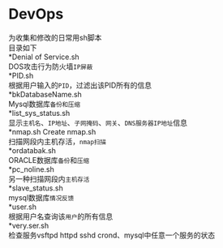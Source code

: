 # DevOps  
为收集和修改的日常用sh脚本  
目录如下  
*Denial of Service.sh  
DOS攻击行为防火墙`IP屏蔽`  
*PID.sh  
根据用户输入的`PID`，过滤出该PID所有的信息  
*bkDatabaseName.sh  
Mysql数据库`备份和压缩`  
*list_sys_status.sh  
显示`主机名`、`IP地址`、`子网掩码`、`网关`、`DNS服务器IP地址`信息  
*nmap.sh	Create nmap.sh  
扫描网段内主机存活，`nmap扫描`  
*ordatabak.sh  
ORACLE数据库`备份`和`压缩`  
*pc_noline.sh  
另一种扫描网段内`主机存活`  
*slave_status.sh  
mysql数据库`情况反馈`  
*user.sh  
根据用户名查询该`用户`的所有信息  
*very.ser.sh  
检查服务vsftpd httpd sshd crond、mysql中任意一个服务的状态  
